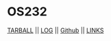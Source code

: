 # OS232
[TARBALL](https://os.vlsm.org/Log/GoedangG.tar.bz2.txt) || [LOG](TXT/mylog.txt) || [Github](https://github.com/GoedangG) || [LINKS](LINKS/)
